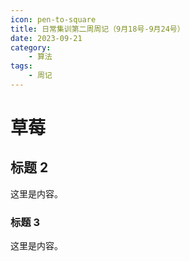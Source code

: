 ```yaml
---
icon: pen-to-square
title: 日常集训第二周周记（9月18号-9月24号）
date: 2023-09-21
category:
    - 算法
tags:
    - 周记
---
```

# 草莓

## 标题 2

这里是内容。

### 标题 3

这里是内容。
